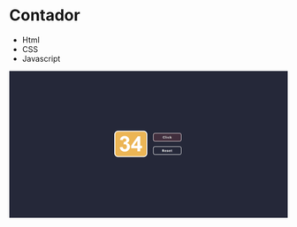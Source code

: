 # Contador 

- Html
- CSS
- Javascript

![](https://github.com/NyoEvil/contador/blob/master/media/captura.png)